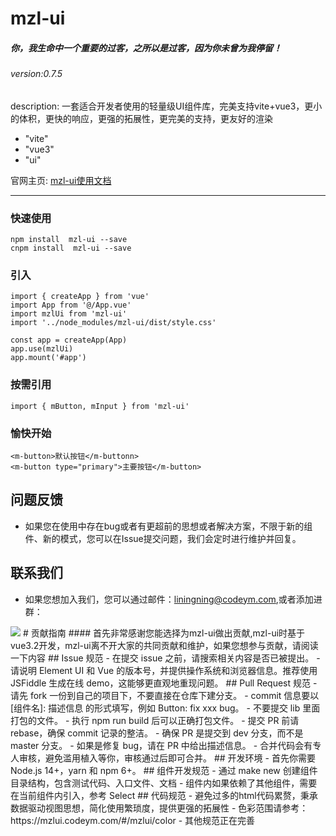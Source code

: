 # mzl-ui 
##### 你，我生命中一个重要的过客，之所以是过客，因为你未曾为我停留！
###### version:0.7.5

description: 一套适合开发者使用的轻量级UI组件库，完美支持vite+vue3，更小的体积，更快的响应，更强的拓展性，更完美的支持，更友好的渲染
  - "vite"
  - "vue3"
  - "ui"

官网主页: [mzl-ui使用文档](https://mzlui.codeym.com/)
***
### 快速使用
```
npm install  mzl-ui --save
cnpm install  mzl-ui --save
```
### 引入
```
import { createApp } from 'vue'
import App from '@/App.vue'
import mzlUi from 'mzl-ui'
import '../node_modules/mzl-ui/dist/style.css'

const app = createApp(App)
app.use(mzlUi)
app.mount('#app')
```
### 按需引用
```
import { mButton, mInput } from 'mzl-ui'
```
### 愉快开始
```
<m-button>默认按钮</m-buttonn> 
<m-button type="primary">主要按钮</m-button>
```
## 问题反馈
- 如果您在使用中存在bug或者有更超前的思想或者解决方案，不限于新的组件、新的模式，您可以在Issue提交问题，我们会定时进行维护并回复。
## 联系我们
- 如果您想加入我们，您可以通过邮件：liningning@codeym.com,或者添加进群：
<img src="https://mzlui.codeym.com/ql.jpg"/>
# 贡献指南
#### 首先非常感谢您能选择为mzl-ui做出贡献,mzl-ui时基于vue3.2开发，mzl-ui离不开大家的共同贡献和维护，如果您想参与贡献，请阅读一下内容
## Issue 规范
- 在提交 issue 之前，请搜索相关内容是否已被提出。
- 请说明 Element UI 和 Vue 的版本号，并提供操作系统和浏览器信息。推荐使用 JSFiddle 生成在线 demo，这能够更直观地重现问题。
## Pull Request 规范
- 请先 fork 一份到自己的项目下，不要直接在仓库下建分支。
- commit 信息要以[组件名]: 描述信息 的形式填写，例如 Button: fix xxx bug。
- 不要提交 lib 里面打包的文件。
- 执行 npm run build 后可以正确打包文件。
- 提交 PR 前请 rebase，确保 commit 记录的整洁。
- 确保 PR 是提交到 dev 分支，而不是 master 分支。
- 如果是修复 bug，请在 PR 中给出描述信息。
- 合并代码会有专人审核，避免滥用植入等你，审核通过后即可合并。
## 开发环境
- 首先你需要 Node.js 14+，yarn 和 npm 6+。
## 组件开发规范
- 通过 make new 创建组件目录结构，包含测试代码、入口文件、文档
- 组件内如果依赖了其他组件，需要在当前组件内引入，参考 Select
## 代码规范
-  避免过多的html代码累赘，秉承数据驱动视图思想，简化使用繁琐度，提供更强的拓展性
-  色彩范围请参考：https://mzlui.codeym.com/#/mzlui/color
-  其他规范正在完善
